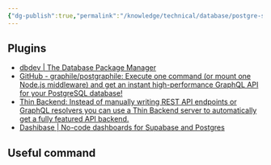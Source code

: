 ```yaml
---
{"dg-publish":true,"permalink":"/knowledge/technical/database/postgre-sql-2/","dgPassFrontmatter":true}
---
```


## Plugins
- [dbdev | The Database Package Manager](https://database.dev/)
- [GitHub - graphile/postgraphile: Execute one command (or mount one Node.js middleware) and get an instant high-performance GraphQL API for your PostgreSQL database!](https://github.com/graphile/postgraphile)
- [Thin Backend: Instead of manually writing REST API endpoints or GraphQL resolvers you can use a Thin Backend server to automatically get a fully featured API backend.](https://thin.dev/)
- [Dashibase | No-code dashboards for Supabase and Postgres](https://dashibase.com/)
## Useful command
